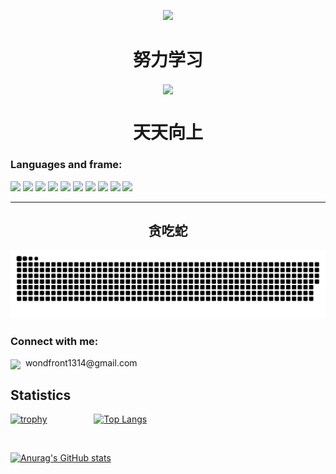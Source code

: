 
<p align="center"><img src="https://img.icons8.com/nolan/250/hardworking--v1.png" /></p>
<h1 align="center">努力学习</h1>

<p align="center"><img src="https://img.icons8.com/external-vitaliy-gorbachev-blue-vitaly-gorbachev/230/000000/external-grow-up-infographic-elements-vitaliy-gorbachev-blue-vitaly-gorbachev.png" align="center"/></p>
<h1 align="center">天天向上</h1>

### Languages and frame:

<p align="left">
  <img src="https://img.icons8.com/office/30/000000/html-filetype.png"/>
  <img src="https://img.icons8.com/external-prettycons-lineal-color-prettycons/30/26e07f/external-css-web-seo-prettycons-lineal-color-prettycons.png"/>
  <img src="https://img.icons8.com/dusk/32/26e07f/javascript.png"/>
  <img src="https://img.icons8.com/color/30/26e07f/typescript.png"/>
  <img src="https://img.icons8.com/color/30/000000/dart.png"/>
  <img src="https://img.icons8.com/fluency/30/26e07f/node-js.png"/>
  <img src="https://img.icons8.com/office/30/000000/react.png"/>
  <img src="https://img.icons8.com/color/30/26e07f/vue-js.png"/>
  <img src="https://img.icons8.com/color/30/000000/flutter.png"/>
  <img src="https://img.icons8.com/dusk/30/000000/webpack.png"/>
</p>
<hr>

<h2 align="center">贪吃蛇</h2>

![github contribution grid snake animation](https://raw.githubusercontent.com/lqd1434/lqd1434/main/dist/github-contribution-grid-snake.svg)

### Connect with me:

<p align="left">
<img src="https://img.icons8.com/fluency/28/000000/gmail-new.png" align="center"/>&nbsp; wondfront1314@gmail.com
</p>
<h2>Statistics</h2>
<p>
  
  [![trophy](https://github-profile-trophy.vercel.app/?username=lqd1434&theme=onedark&column=3)](https://github.com/lqd1434/github-profile-trophy)
  &nbsp;&nbsp;&nbsp;&nbsp;&nbsp;&nbsp;&nbsp;&nbsp;&nbsp;&nbsp;&nbsp;&nbsp;&nbsp;&nbsp;&nbsp;&nbsp;&nbsp;
  <nobr/>
  [![Top Langs](https://github-readme-stats.vercel.app/api/top-langs/?username=lqd1434&theme=radical&hide=dart&langs_count=6)](https://github.com/lqd1434/github-readme-stats)
  
</p>

<br/>

[![Anurag's GitHub stats](https://github-readme-stats.vercel.app/api?username=lqd1434&count_private=true&show_icons=true&theme=radical&border_radius=15)](https://github.com/anuraghazra/github-readme-stats)<span>&nbsp;&nbsp;&nbsp;&nbsp;&nbsp;&nbsp;&nbsp;&nbsp;&nbsp;&nbsp;&nbsp;&nbsp;&nbsp;&nbsp;&nbsp;</span><br>







